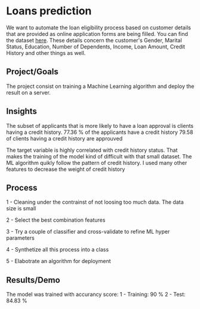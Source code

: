 # Loans prediction
We want to automate the loan eligibility process based on customer details that are provided as online application forms are being filled. You can find the dataset [here](https://drive.google.com/file/d/1h_jl9xqqqHflI5PsuiQd_soNYxzFfjKw/view?usp=sharing). These details concern the customer's Gender, Marital Status, Education, Number of Dependents, Income, Loan Amount, Credit History and other things as well.

## Project/Goals
The project consist on training a Machine Learning algorithm and deploy the result on a server.

## Insights
The subset of applicants that is more likely to have a loan approval is clients having a credit history.
    77.36 % of the applicants have a credit history
    79.58 of clients having a credit history are approuved

The target variable is highly correlated with credit history status. That makes the training of the model kind of difficult with that small dataset. The ML algorithm quikly follow the pattern of credit history. 
I used many other features to decrease the weight of credit history

## Process
1 - Cleaning under the contrainst of not loosing too much data. The data size is small

2 - Select the best combination features

3 - Try a couple of classifier and cross-validate to refine ML hyper parameters

4 - Synthetize all this process into a class

5 - Elabotrate an algorithm for deployment

## Results/Demo
The model was trained with accurancy score:
    1 - Training: 90 %
    2 - Test: 84.83 %
